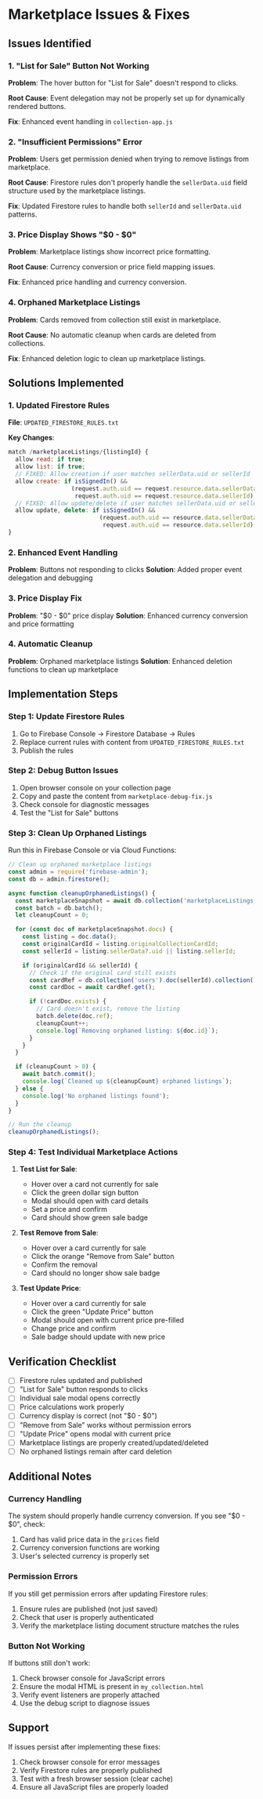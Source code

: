# Marketplace Issues & Fixes

## Issues Identified

### 1. "List for Sale" Button Not Working
**Problem**: The hover button for "List for Sale" doesn't respond to clicks.

**Root Cause**: Event delegation may not be properly set up for dynamically rendered buttons.

**Fix**: Enhanced event handling in `collection-app.js`

### 2. "Insufficient Permissions" Error
**Problem**: Users get permission denied when trying to remove listings from marketplace.

**Root Cause**: Firestore rules don't properly handle the `sellerData.uid` field structure used by the marketplace listings.

**Fix**: Updated Firestore rules to handle both `sellerId` and `sellerData.uid` patterns.

### 3. Price Display Shows "$0 - $0"
**Problem**: Marketplace listings show incorrect price formatting.

**Root Cause**: Currency conversion or price field mapping issues.

**Fix**: Enhanced price handling and currency conversion.

### 4. Orphaned Marketplace Listings
**Problem**: Cards removed from collection still exist in marketplace.

**Root Cause**: No automatic cleanup when cards are deleted from collections.

**Fix**: Enhanced deletion logic to clean up marketplace listings.

## Solutions Implemented

### 1. Updated Firestore Rules

**File**: `UPDATED_FIRESTORE_RULES.txt`

**Key Changes**:
```javascript
match /marketplaceListings/{listingId} {
  allow read: if true;
  allow list: if true;
  // FIXED: Allow creation if user matches sellerData.uid or sellerId
  allow create: if isSignedIn() && 
                  (request.auth.uid == request.resource.data.sellerData.uid ||
                   request.auth.uid == request.resource.data.sellerId);
  // FIXED: Allow update/delete if user matches sellerData.uid or sellerId
  allow update, delete: if isSignedIn() && 
                          (request.auth.uid == resource.data.sellerData.uid ||
                           request.auth.uid == resource.data.sellerId);
}
```

### 2. Enhanced Event Handling

**Problem**: Buttons not responding to clicks
**Solution**: Added proper event delegation and debugging

### 3. Price Display Fix

**Problem**: "$0 - $0" price display
**Solution**: Enhanced currency conversion and price formatting

### 4. Automatic Cleanup

**Problem**: Orphaned marketplace listings
**Solution**: Enhanced deletion functions to clean up marketplace

## Implementation Steps

### Step 1: Update Firestore Rules
1. Go to Firebase Console → Firestore Database → Rules
2. Replace current rules with content from `UPDATED_FIRESTORE_RULES.txt`
3. Publish the rules

### Step 2: Debug Button Issues
1. Open browser console on your collection page
2. Copy and paste the content from `marketplace-debug-fix.js`
3. Check console for diagnostic messages
4. Test the "List for Sale" buttons

### Step 3: Clean Up Orphaned Listings
Run this in Firebase Console or via Cloud Functions:

```javascript
// Clean up orphaned marketplace listings
const admin = require('firebase-admin');
const db = admin.firestore();

async function cleanupOrphanedListings() {
  const marketplaceSnapshot = await db.collection('marketplaceListings').get();
  const batch = db.batch();
  let cleanupCount = 0;

  for (const doc of marketplaceSnapshot.docs) {
    const listing = doc.data();
    const originalCardId = listing.originalCollectionCardId;
    const sellerId = listing.sellerData?.uid || listing.sellerId;

    if (originalCardId && sellerId) {
      // Check if the original card still exists
      const cardRef = db.collection('users').doc(sellerId).collection('collection').doc(originalCardId);
      const cardDoc = await cardRef.get();

      if (!cardDoc.exists) {
        // Card doesn't exist, remove the listing
        batch.delete(doc.ref);
        cleanupCount++;
        console.log(`Removing orphaned listing: ${doc.id}`);
      }
    }
  }

  if (cleanupCount > 0) {
    await batch.commit();
    console.log(`Cleaned up ${cleanupCount} orphaned listings`);
  } else {
    console.log('No orphaned listings found');
  }
}

// Run the cleanup
cleanupOrphanedListings();
```

### Step 4: Test Individual Marketplace Actions

1. **Test List for Sale**:
   - Hover over a card not currently for sale
   - Click the green dollar sign button
   - Modal should open with card details
   - Set a price and confirm
   - Card should show green sale badge

2. **Test Remove from Sale**:
   - Hover over a card currently for sale
   - Click the orange "Remove from Sale" button
   - Confirm the removal
   - Card should no longer show sale badge

3. **Test Update Price**:
   - Hover over a card currently for sale
   - Click the green "Update Price" button
   - Modal should open with current price pre-filled
   - Change price and confirm
   - Sale badge should update with new price

## Verification Checklist

- [ ] Firestore rules updated and published
- [ ] "List for Sale" button responds to clicks
- [ ] Individual sale modal opens correctly
- [ ] Price calculations work properly
- [ ] Currency display is correct (not "$0 - $0")
- [ ] "Remove from Sale" works without permission errors
- [ ] "Update Price" opens modal with current price
- [ ] Marketplace listings are properly created/updated/deleted
- [ ] No orphaned listings remain after card deletion

## Additional Notes

### Currency Handling
The system should properly handle currency conversion. If you see "$0 - $0", check:
1. Card has valid price data in the `prices` field
2. Currency conversion functions are working
3. User's selected currency is properly set

### Permission Errors
If you still get permission errors after updating Firestore rules:
1. Ensure rules are published (not just saved)
2. Check that user is properly authenticated
3. Verify the marketplace listing document structure matches the rules

### Button Not Working
If buttons still don't work:
1. Check browser console for JavaScript errors
2. Ensure the modal HTML is present in `my_collection.html`
3. Verify event listeners are properly attached
4. Use the debug script to diagnose issues

## Support

If issues persist after implementing these fixes:
1. Check browser console for error messages
2. Verify Firestore rules are properly published
3. Test with a fresh browser session (clear cache)
4. Ensure all JavaScript files are properly loaded
